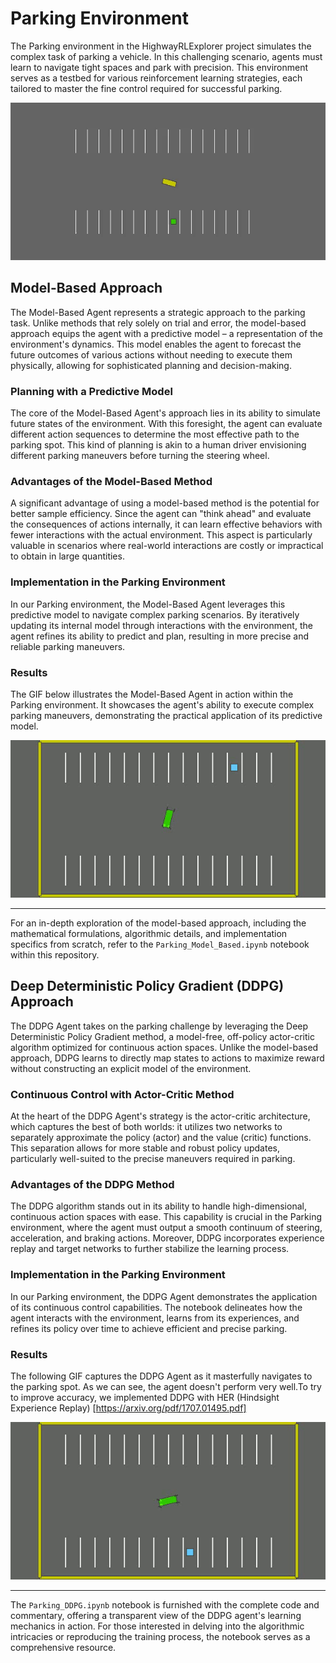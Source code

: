 # Parking Environment
The Parking environment in the HighwayRLExplorer project simulates the complex task of parking a vehicle. In this challenging scenario, agents must learn to navigate tight spaces and park with precision. This environment serves as a testbed for various reinforcement learning strategies, each tailored to master the fine control required for successful parking.
<p align="center">
  <img src="parking-env.gif" alt="Parking Environment GIF">
</p>

## Model-Based Approach

The Model-Based Agent represents a strategic approach to the parking task. Unlike methods that rely solely on trial and error, the model-based approach equips the agent with a predictive model – a representation of the environment's dynamics. This model enables the agent to forecast the future outcomes of various actions without needing to execute them physically, allowing for sophisticated planning and decision-making.

### Planning with a Predictive Model

The core of the Model-Based Agent's approach lies in its ability to simulate future states of the environment. With this foresight, the agent can evaluate different action sequences to determine the most effective path to the parking spot. This kind of planning is akin to a human driver envisioning different parking maneuvers before turning the steering wheel.

### Advantages of the Model-Based Method

A significant advantage of using a model-based method is the potential for better sample efficiency. Since the agent can "think ahead" and evaluate the consequences of actions internally, it can learn effective behaviors with fewer interactions with the actual environment. This aspect is particularly valuable in scenarios where real-world interactions are costly or impractical to obtain in large quantities.

### Implementation in the Parking Environment

In our Parking environment, the Model-Based Agent leverages this predictive model to navigate complex parking scenarios. By iteratively updating its internal model through interactions with the environment, the agent refines its ability to predict and plan, resulting in more precise and reliable parking maneuvers.

### Results 

The GIF below illustrates the Model-Based Agent in action within the Parking environment. It showcases the agent's ability to execute complex parking maneuvers, demonstrating the practical application of its predictive model.

<p align="center">
  <img src="Gifs/episode_3_model_based-ezgif.com-video-to-gif-converter.gif" alt="Parking model based GIF">
</p>

---

For an in-depth exploration of the model-based approach, including the mathematical formulations, algorithmic details, and implementation specifics from scratch, refer to the `Parking_Model_Based.ipynb` notebook within this repository.

## Deep Deterministic Policy Gradient (DDPG) Approach

The DDPG Agent takes on the parking challenge by leveraging the Deep Deterministic Policy Gradient method, a model-free, off-policy actor-critic algorithm optimized for continuous action spaces. Unlike the model-based approach, DDPG learns to directly map states to actions to maximize reward without constructing an explicit model of the environment.

### Continuous Control with Actor-Critic Method

At the heart of the DDPG Agent's strategy is the actor-critic architecture, which captures the best of both worlds: it utilizes two networks to separately approximate the policy (actor) and the value (critic) functions. This separation allows for more stable and robust policy updates, particularly well-suited to the precise maneuvers required in parking.

### Advantages of the DDPG Method

The DDPG algorithm stands out in its ability to handle high-dimensional, continuous action spaces with ease. This capability is crucial in the Parking environment, where the agent must output a smooth continuum of steering, acceleration, and braking actions. Moreover, DDPG incorporates experience replay and target networks to further stabilize the learning process.

### Implementation in the Parking Environment

In our Parking environment, the DDPG Agent demonstrates the application of its continuous control capabilities. The notebook delineates how the agent interacts with the environment, learns from its experiences, and refines its policy over time to achieve efficient and precise parking.

### Results

The following GIF captures the DDPG Agent as it masterfully navigates to the parking spot. As we can see, the agent doesn't perform very well.To try to improve accuracy, we implemented DDPG with HER (Hindsight Experience Replay) [https://arxiv.org/pdf/1707.01495.pdf]

<p align="center">
  <img src="Gifs/episode_ddpg-ezgif.com-video-to-gif-converter.gif" alt="Parking DDPG GIF">
</p>


---

The `Parking_DDPG.ipynb` notebook is furnished with the complete code and commentary, offering a transparent view of the DDPG agent's learning mechanics in action. For those interested in delving into the algorithmic intricacies or reproducing the training process, the notebook serves as a comprehensive resource.


